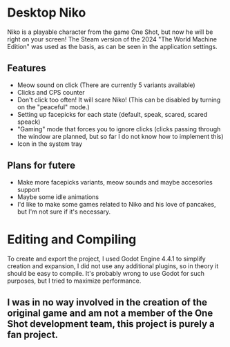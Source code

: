 # Desktop Niko
Niko is a playable character from the game One Shot, but now he will be right on your screen!
The Steam version of the 2024 "The World Machine Edition" was used as the basis, as can be seen in the application settings.

## Features
- Meow sound on click (There are currently 5 variants available)
- Clicks and CPS counter
- Don't click too often! It will scare Niko! (This can be disabled by turning on the "peaceful" mode.)
- Setting up facepicks for each state (default, speak, scared, scared speack)
- "Gaming" mode that forces you to ignore clicks (clicks passing through the window are planned, but so far I do not know how to implement this)
- Icon in the system tray

## Plans for futere
- Make more facepicks variants, meow sounds and maybe accesories support
- Maybe some idle animations
- I'd like to make some games related to Niko and his love of pancakes, but I'm not sure if it's necessary.

# Editing and Compiling
To create and export the project, I used Godot Engine 4.4.1 to simplify creation and expansion, I did not use any additional plugins, so in theory it should be easy to compile.
It's probably wrong to use Godot for such purposes, but I tried to maximize performance.

## I was in no way involved in the creation of the original game and am not a member of the One Shot development team, this project is purely a fan project.
